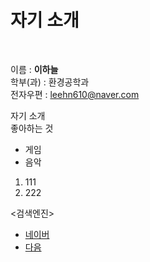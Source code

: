 <!-- HTML 문서 기본 구조 -->
<HTML>
<HEAD>
</HEAD>
<BODY>
  <h1>자기 소개</h1><br>
  
  이름 : <b><span style="font_family:맑은고익;">이하늘</span></b><br>
  학부(과) : 환경공학과<br>
  전자우편 : leehn610@naver.com<br>
  <p>
  자기&nbsp;소개<br>
  좋아하는 것<br>
  <ul><li>게임</li>
      <li>음악</li>
  </ul>
  <ol><li>111</li>
      <li>222</li>
  </ol>
  
  <검색엔진><br>
  <ul><li><a href="https://www.naver.com">네이버</a></li>
      <li><a href="https://www.daum.net">다음</a></li>
  </ul>
</BODY>
</HTML>
